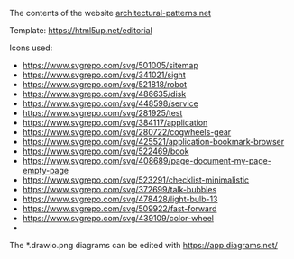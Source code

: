 The contents of the website [architectural-patterns.net](https://architectural-patterns.net)

Template: https://html5up.net/editorial

Icons used:

* https://www.svgrepo.com/svg/501005/sitemap
* https://www.svgrepo.com/svg/341021/sight
* https://www.svgrepo.com/svg/521818/robot
* https://www.svgrepo.com/svg/486635/disk
* https://www.svgrepo.com/svg/448598/service
* https://www.svgrepo.com/svg/281925/test
* https://www.svgrepo.com/svg/384117/application
* https://www.svgrepo.com/svg/280722/cogwheels-gear
* https://www.svgrepo.com/svg/425521/application-bookmark-browser
* https://www.svgrepo.com/svg/522469/book
* https://www.svgrepo.com/svg/408689/page-document-my-page-empty-page
* https://www.svgrepo.com/svg/523291/checklist-minimalistic
* https://www.svgrepo.com/svg/372699/talk-bubbles
* https://www.svgrepo.com/svg/478428/light-bulb-13
* https://www.svgrepo.com/svg/509922/fast-forward
* https://www.svgrepo.com/svg/439109/color-wheel
*

The *.drawio.png diagrams can be edited with https://app.diagrams.net/
